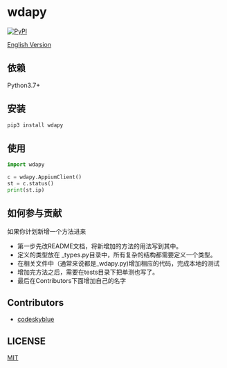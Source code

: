 # wdapy
[![PyPI](https://img.shields.io/pypi/v/wdapy?color=blue)](https://pypi.org/project/wdapy/)

[English Version](README.md)

## 依赖
Python3.7+

## 安装
```bash
pip3 install wdapy
```

## 使用

```python
import wdapy

c = wdapy.AppiumClient()
st = c.status()
print(st.ip)
```

## 如何参与贡献

如果你计划新增一个方法进来

- 第一步先改README文档，将新增加的方法的用法写到其中。
- 定义的类型放在 _types.py目录中，所有复杂的结构都需要定义一个类型。
- 在相关文件中（通常来说都是_wdapy.py)增加相应的代码，完成本地的测试
- 增加完方法之后，需要在tests目录下把单测也写了。
- 最后在Contributors下面增加自己的名字

## Contributors

- [codeskyblue](https://github.com/codeskyblue)

## LICENSE
[MIT](LICENSE)
